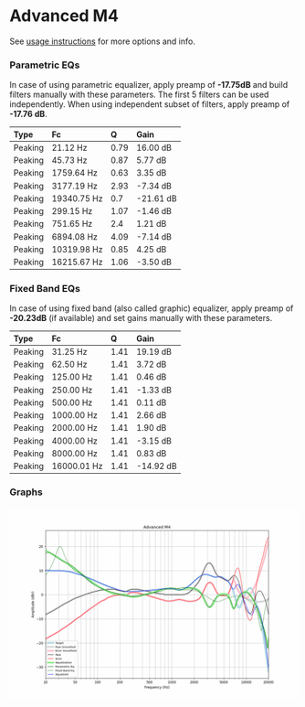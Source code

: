 # Advanced M4
See [usage instructions](https://github.com/jaakkopasanen/AutoEq#usage) for more options and info.

### Parametric EQs
In case of using parametric equalizer, apply preamp of **-17.75dB** and build filters manually
with these parameters. The first 5 filters can be used independently.
When using independent subset of filters, apply preamp of **-17.76 dB**.

| Type    | Fc          |    Q | Gain      |
|:--------|:------------|:-----|:----------|
| Peaking | 21.12 Hz    | 0.79 | 16.00 dB  |
| Peaking | 45.73 Hz    | 0.87 | 5.77 dB   |
| Peaking | 1759.64 Hz  | 0.63 | 3.35 dB   |
| Peaking | 3177.19 Hz  | 2.93 | -7.34 dB  |
| Peaking | 19340.75 Hz | 0.7  | -21.61 dB |
| Peaking | 299.15 Hz   | 1.07 | -1.46 dB  |
| Peaking | 751.65 Hz   | 2.4  | 1.21 dB   |
| Peaking | 6894.08 Hz  | 4.09 | -7.14 dB  |
| Peaking | 10319.98 Hz | 0.85 | 4.25 dB   |
| Peaking | 16215.67 Hz | 1.06 | -3.50 dB  |

### Fixed Band EQs
In case of using fixed band (also called graphic) equalizer, apply preamp of **-20.23dB**
(if available) and set gains manually with these parameters.

| Type    | Fc          |    Q | Gain      |
|:--------|:------------|:-----|:----------|
| Peaking | 31.25 Hz    | 1.41 | 19.19 dB  |
| Peaking | 62.50 Hz    | 1.41 | 3.72 dB   |
| Peaking | 125.00 Hz   | 1.41 | 0.46 dB   |
| Peaking | 250.00 Hz   | 1.41 | -1.33 dB  |
| Peaking | 500.00 Hz   | 1.41 | 0.11 dB   |
| Peaking | 1000.00 Hz  | 1.41 | 2.66 dB   |
| Peaking | 2000.00 Hz  | 1.41 | 1.90 dB   |
| Peaking | 4000.00 Hz  | 1.41 | -3.15 dB  |
| Peaking | 8000.00 Hz  | 1.41 | 0.83 dB   |
| Peaking | 16000.01 Hz | 1.41 | -14.92 dB |

### Graphs
![](./Advanced%20M4.png)